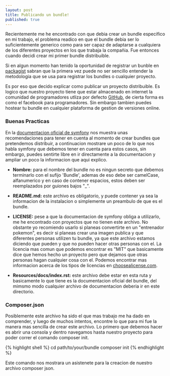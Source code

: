 ```yaml
---
layout: post
title: Publicando un bundle!
published: true
---
```


Recientemente me he encontrado con que debia crear un bundle especifico en mi trabajo, el problema readico en que el bundle debia ser lo suficientemente generico como para ser capaz de adaptarse a cualquiera de los diferentes proyectos en los que trabaja la compañia. Fue entonces cuando decidi crear mi primer bundle distribuible.

Si en algun momento han tenido la oportunidad de registrar un bunble en [packagist](https://packagist.org/) sabran que la primera vez puede no ser sencillo entender la metodologia que se usa para registrar los bundles o cualquier proyecto.

Es por eso que decido explicar como publicar un proyecto distribuible. Es logico que nuestro proyecto tiene que estar almacenado en internet la comunidad de programadores utliza por defecto [GitHub](https://github.com/), de cierta forma es como el facebook para programadores. Sin embargo tambien puedes hostear tu bundle en cualquier plataforma de gestion de versiones online.

### Buenas Practicas

En la [documentacion oficial de symfony](https://symfony.com/doc/current/bundles/best_practices.html) nos muestra unas recomendaciones para tener en cuenta al momento de crear bundles que pretendemos distribuir, a continuacion mostrare un poco de lo que nos habla symfony que debemos tener en cuenta para estos casos, sin embargo, puedes sentirte libre en ir directamente a la documentacion y ampliar un poco la informacion que aqui explico.

- **Nombre:** para el nombre del bundle no es ningun secreto que debemos terminarlo con el sufijo 'Bundle', ademas de eso debe ser camelCase, alfanumerico y en caso de contener espacios, estos deben ser reemplazados por guiones bajos "_".

- **README.md:** este archivo es obligatorio, y puede contener ya sea la informacion de la instalacion o simplemente un preambulo de que es el bundle.

- **LICENSE:** pese a que la documentacion de symfony obliga a utilizarlo, me he encontrado con proyectos que no tienen este archivo. No obstante yo recomiendo usarlo si planeas convertirte en un "entrenador pokemon", es decir si planeas crear una imagen publica y que diferentes personas utilizen tu bundle, ya que este archivo estamos diciendo que pueden y que no pueden hacer otras personas con el. La licencia mas comun que podemos encontrar es "MIT" que basicamente dice que hemos hecho un proyecto pero que dejamos que otras personas hagan cualquier cosa con el. Podemos encontrar mas informacion acerca de los tipos de licencias en [choosealicense.com](http://choosealicense.com/).

- **Resources/docs/index.rst:** este archivo debe estar en esta ruta y basicamente lo que tiene es la documentacion oficial del bundle, del mimsmo modo cualquier archivo de documentacion deberia ir en este directorio.

### Composer.json

Posiblemente este archivo ha sido el que mas trabajo me ha dado en comprender, y luego de muchos intentos, encontre lo que para mi fue la manera mas sencilla de crear este archivo. Lo primero que debemos hacer es abrir una consola y dentro navegamos hasta nuestro proyecto para poder correr el comando composer init.

{% highlight shell %}
cd path/to/your/bundle
composer init
{% endhighlight %}

Este comando nos mostrara un asistenete para la creacion de nuestro archivo composer json.